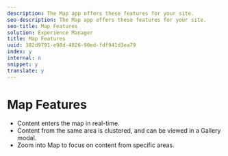 ```yaml
---
description: The Map app offers these features for your site.
seo-description: The Map app offers these features for your site.
seo-title: Map Features
solution: Experience Manager
title: Map Features
uuid: 382d9791-e98d-4826-90ed-fdf941d3ea79
index: y
internal: n
snippet: y
translate: y
---
```


# Map Features


<a id="section_bpw_1bg_sy"></a>


* Content enters the map in real-time.
* Content from the same area is clustered, and can be viewed in a Gallery modal.
* Zoom into Map to focus on content from specific areas.
